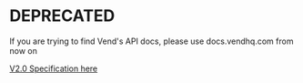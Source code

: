 # DEPRECATED

If you are trying to find Vend's API docs, please use docs.vendhq.com from now on 

[V2.0 Specification here](https://docs.vendhq.com/reference/2/spec)
